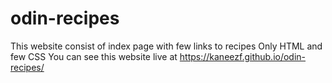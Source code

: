 # odin-recipes
This website consist of index page with few links to recipes
Only HTML and few CSS
You can see this website live at  https://kaneezf.github.io/odin-recipes/
